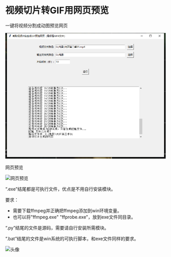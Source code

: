 # 视频切片转GIF用网页预览

一键将视频分割成动图预览网页

![界面预览](01.png)

网页预览

![网页预览](02.gif)

“.exe”结尾都是可执行文件，优点是不用自行安装模块。

要求：
- 需要下载ffmpeg并正确把ffmpeg添加到win环境变量。
- 也可以将"ffmpeg.exe" "ffprobe.exe"，放到exe文件同目录。

“.py”结尾的文件是源码，需要请自行安装所需模块。

“.bat”结尾的文件是win系统的可执行脚本，和exe文件同样的要求。

![头像](https://avatars.githubusercontent.com/u/11767608?v=4)
